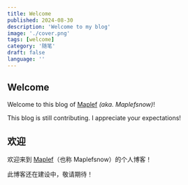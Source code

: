 ```yaml
---
title: Welcome
published: 2024-08-30
description: 'Welcome to my blog'
image: './cover.png'
tags: [welcome]
category: '随笔'
draft: false 
language: ''
---
```


## Welcome

Welcome to this blog of <u>Maplef</u> *(aka. Maplefsnow)*!

This blog is still contributing. I appreciate your expectations!

## 欢迎

欢迎来到 <u>Maplef</u>（也称 Maplefsnow）的个人博客！

此博客还在建设中，敬请期待！